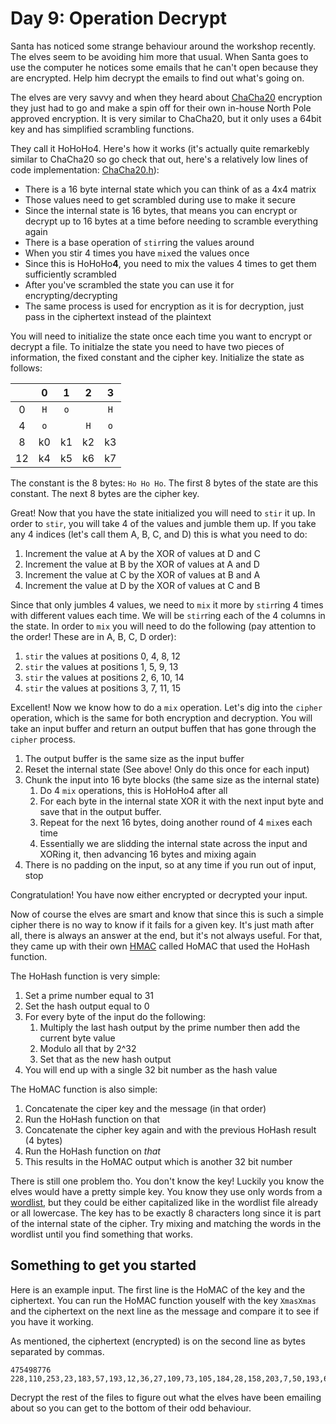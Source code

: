 # Day 9: Operation Decrypt

Santa has noticed some strange behaviour around the workshop recently. The elves seem to be avoiding him more that usual. When Santa goes to use the computer he notices some emails that he can't open because they are encrypted. Help him decrypt the emails to find out what's going on.

The elves are very savvy and when they heard about [ChaCha20](https://en.wikipedia.org/wiki/Salsa20#ChaCha_variant) encryption they just had to go and make a spin off for their own in-house North Pole approved encryption. It is very similar to ChaCha20, but it only uses a 64bit key and has simplified scrambling functions.

They call it HoHoHo4. Here's how it works (it's actually quite remarkebly similar to ChaCha20 so go check that out, here's a relatively low lines of code implementation: [ChaCha20.h](https://github.com/marcizhu/ChaCha20/blob/master/ChaCha20.h)):

- There is a 16 byte internal state which you can think of as a 4x4 matrix
- Those values need to get scrambled during use to make it secure
- Since the internal state is 16 bytes, that means you can encrypt or decrypt up to 16 bytes at a time before needing to scramble everything again
- There is a base operation of `stir`ring the values around
- When you stir 4 times you have `mix`ed the values once
- Since this is HoHoHo**4**, you need to mix the values 4 times to get them sufficiently scrambled
- After you've scrambled the state you can use it for encrypting/decrypting
- The same process is used for encryption as it is for decryption, just pass in the ciphertext instead of the plaintext

You will need to initialize the state once each time you want to encrypt or decrypt a file. To initialze the state you need to have two pieces of information, the fixed constant and the cipher key. Initialize the state as follows:

|     |  0  |  1  |  2  |  3  |
|:---:|:---:|:---:|:---:|:---:|
|  0  | `H` | `o` | ` ` | `H` |
|  4  | `o` | ` ` | `H` | `o` |
|  8  |  k0 |  k1 |  k2 |  k3 |
|  12 |  k4 |  k5 |  k6 |  k7 |

The constant is the 8 bytes: `Ho Ho Ho`. The first 8 bytes of the state are this constant. The next 8 bytes are the cipher key.

Great! Now that you have the state initialized you will need to `stir` it up. In order to `stir`, you will take 4 of the values and jumble them up. If you take any 4 indices (let's call them A, B, C, and D) this is what you need to do:

1. Increment the value at A by the XOR of values at D and C
2. Increment the value at B by the XOR of values at A and D
3. Increment the value at C by the XOR of values at B and A
4. Increment the value at D by the XOR of values at C and B

Since that only jumbles 4 values, we need to `mix` it more by `stir`ring 4 times with different values each time. We will be `stir`ring each of the 4 columns in the state. In order to `mix` you will need to do the following (pay attention to the order! These are in A, B, C, D order):

1. `stir` the values at positions 0, 4, 8, 12
2. `stir` the values at positions 1, 5, 9, 13
3. `stir` the values at positions 2, 6, 10, 14
4. `stir` the values at positions 3, 7, 11, 15

Excellent! Now we know how to do a `mix` operation. Let's dig into the `cipher` operation, which is the same for both encryption and decryption. You will take an input buffer and return an output buffen that has gone through the `cipher` process.

1. The output buffer is the same size as the input buffer
2. Reset the internal state (See above! Only do this once for each input)
3. Chunk the input into 16 byte blocks (the same size as the internal state)
   1. Do 4 `mix` operations, this is HoHoHo4 after all
   2. For each byte in the internal state XOR it with the next input byte and save that in the output buffer.
   3. Repeat for the next 16 bytes, doing another round of 4 `mix`es each time
   4. Essentially we are slidding the internal state across the input and XORing it, then advancing 16 bytes and mixing again
4. There is no padding on the input, so at any time if you run out of input, stop

Congratulation! You have now either encrypted or decrypted your input.

Now of course the elves are smart and know that since this is such a simple cipher there is no way to know if it fails for a given key. It's just math after all, there is always an answer at the end, but it's not always useful. For that, they came up with their own [HMAC](https://en.wikipedia.org/wiki/HMAC) called HoMAC that used the HoHash function.

The HoHash function is very simple:

1. Set a prime number equal to 31
2. Set the hash output equal to 0
3. For every byte of the input do the following:
   1. Multiply the last hash output by the prime number then add the current byte value
   2. Modulo all that by 2^32
   3. Set that as the new hash output
4. You will end up with a single 32 bit number as the hash value

The HoMAC function is also simple:

1. Concatenate the ciper key and the message (in that order)
2. Run the HoHash function on that
3. Concatenate the cipher key again and with the previous HoHash result (4 bytes)
4. Run the HoHash function on _that_
5. This results in the HoMAC output which is another 32 bit number

There is still one problem tho. You don't know the key! Luckily you know the elves would have a pretty simple key. You know they use only words from a [wordlist](./wordlist.txt), but they could be either capitalized like in the wordlist file already or all lowercase. The key has to be exactly 8 characters long since it is part of the internal state of the cipher. Try mixing and matching the words in the wordlist until you find something that works.

## Something to get you started

Here is an example input. The first line is the HoMAC of the key and the ciphertext. You can run the HoMAC function youself with the key `XmasXmas` and the ciphertext on the next line as the message and compare it to see if you have it working.

As mentioned, the ciphertext (encrypted) is on the second line as bytes separated by commas.

```
475498776
228,110,253,23,183,57,193,12,36,27,109,73,105,184,28,158,203,7,50,193,68,174,36,131,156,59
```


Decrypt the rest of the files to figure out what the elves have been emailing about so you can get to the bottom of their odd behaviour.
